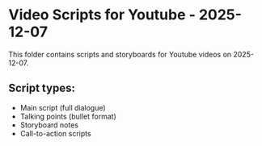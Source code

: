 # Video Scripts for Youtube - 2025-12-07

This folder contains scripts and storyboards for Youtube videos on 2025-12-07.

## Script types:
- Main script (full dialogue)
- Talking points (bullet format)
- Storyboard notes
- Call-to-action scripts
